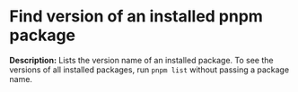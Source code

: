 # Find version of an installed pnpm package

**Description:** Lists the version name of an installed package. To see the versions of all installed packages, run `pnpm list` without passing a package name.

